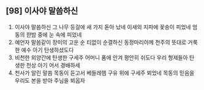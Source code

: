 ## [98] 이사야 말씀하신

1) 이사야 말씀하신 그 나무 등걸에 새 가지 돋아 났네 이새의 지파에 꽃송이 피었네 엄동의 한밤 중에 눈 속에 피었네  
2) 예언자 말씀같이 장미의 고운 순 티없이 순결하신 동정마리아께 천주의 뜻대로 거룩한 예수 아기 탄생하셨도다  
3) 비천한 외양간에 탄생한 구세주 어머니 품에 안겨 평안히 쉬도다 우리 형제들아 탄생한 천상 아기 어서 경배하세  
4) 천사가 알린 말씀 목동이 듣고서 베들레헴 구유 위에 구세주 뵈었네 목동의 믿음을 우리도 본을 받아 주님을 뵈옵자
